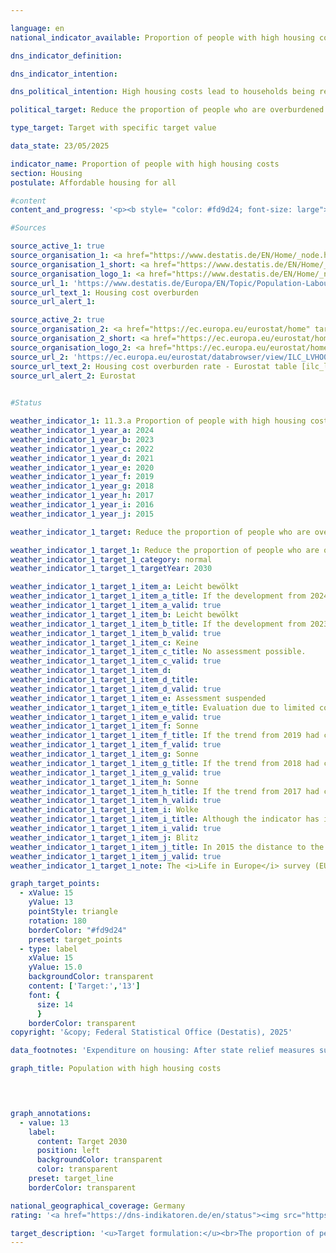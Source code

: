 ```yaml
---

language: en        
national_indicator_available: Proportion of people with high housing costs        

dns_indicator_definition:         

dns_indicator_intention:         

dns_political_intention: High housing costs lead to households being restricted in their other consumption decisions. Expenditure on housing of more than 40% of disposable household income is regarded as an overload.        

political_target: Reduce the proportion of people who are overburdened by housing costs to 13% by 2030        

type_target: Target with specific target value        

data_state: 23/05/2025        

indicator_name: Proportion of people with high housing costs        
section: Housing        
postulate: Affordable housing for all        

#content         
content_and_progress: '<p><b style= "color: #fd9d24; font-size: large">11.3.a Proportion of people with high housing costs</b><br><br>The indicator relates housing expenditure to the disposable income of a household. If a household receives housing benefit or similar social transfers&nbsp;–&nbsp;such as accommodation and heating allowances under the basic income support system&nbsp;–&nbsp;these are included in the calculation of the indicator. In this case, the benefits are not added to the income, but instead deducted from the housing costs. As a result, the housing cost burden for households reliant on housing-related social transfers is reduced&nbsp;–&nbsp;potentially to the point of complete relief.<br><br>The purchase of owner-occupied property and expenditure on value-enhancing measures are not considered part of housing expenditure. However, clearly distinguishing these from value-preserving costs&nbsp;–&nbsp;which are included in the housing cost definition&nbsp;–&nbsp;is not always possible. These classification issues should be taken into account when interpreting the results. Moreover, the indicator does not account for additional location-based costs. For example, commuting expenses between place of residence and workplace are excluded&nbsp;–&nbsp;even if housing costs fall below the 40% threshold only because a longer commute is accepted in return. Due to the fixed threshold of <i>40% of disposable household income</i>, the indicator does not provide information on average housing costs. If many cases cluster around this threshold, even minor shifts in the ratio of income to housing expenditure over time can lead to significant changes in the indicator.<br><br>Data on housing cost overburden come from the EU-wide harmonised annual Statistics on Income and Living Conditions (EU-SILC). In the 2020&nbsp;survey year, EU-SILC was integrated into the microcensus as a sub-sample in response to increasing demands for timely data and more detailed regional results, alongside substantial methodological adjustments. As a result, data from 2020&nbsp;onwards are not comparable with previous years.<br><br>The questions used to collect data on housing expenditure were revised in 2023&nbsp;for owner-occupier households. From the 2023&nbsp;survey year, a new question was introduced that specifically asks about spending on mortgage interest, as well as regular maintenance and value-preserving repair works. This adjustment appears to have led to more households reporting such expenses as intended. For the indicator&nbsp;–&nbsp;which includes both owner-occupier and tenant households&nbsp;–&nbsp;this means that part of the observed increase in the share of affected owner-occupier households may be attributed to improved measurement of housing costs since 2023. A direct comparison with earlier results is therefore only partially possible.<br><br>Overall, the indicator developed in the direction of the politically defined target value of 13% until 2019: after an initial increase, the proportion fell from 14.5% in 2010&nbsp;to 13.9% in 2019. Since 2020, values have remained significantly lower than in previous years. In 2024, the figure stood at 12.0%. However, comparisons with values prior to 2020&nbsp;are not meaningful due to the aforementioned methodological changes in data collection and processing.<br><br>The indicator offers only limited insight into actual housing conditions and available income, as the chosen method of calculation can lead to high-income households with substantial housing expenditure also being classified as overburdened. Nevertheless, the data clearly show that people at risk of poverty&nbsp;–&nbsp;defined as those with less than 60% of the median equivalised income&nbsp;–&nbsp;are particularly affected by housing cost overburden. In this group, the proportion of overburdened individuals remained persistently high between 2010&nbsp;(42.2%) and 2024&nbsp;(37.5%). In contrast, the figures for people not at risk of poverty were significantly lower (2010: 9.4%, 2024: 7.3%). In both groups, developments over time mirrored the trend observed at the overall population level.</p>'                

#Sources        

source_active_1: true
source_organisation_1: <a href="https://www.destatis.de/EN/Home/_node.html" target="_blank">Federal Statistical Office</a>
source_organisation_1_short: <a href="https://www.destatis.de/EN/Home/_node.html" target="_blank">Federal Statistical Office</a>
source_organisation_logo_1: <a href="https://www.destatis.de/EN/Home/_node.html" target="_blank"><img src="https://dns-indikatoren.de/public/OrgImgEn/destatis.png" alt="Federal Statistical Office" title=" Click here to visit the homepage of the organizationFederal Statistical Office" style="height:60px; width:148px; border:transparent"/></a>
source_url_1: 'https://www.destatis.de/Europa/EN/Topic/Population-Labour-Social-Issues/Social-issues-living-conditions/_node.html;jsessionid=B340DD00C6EEDC7477B2AD2B54E4BC40.live731#587120'
source_url_text_1: Housing cost overburden
source_url_alert_1: 

source_active_2: true
source_organisation_2: <a href="https://ec.europa.eu/eurostat/home" target="_blank" onclick="return confirm_alert('Eurostat', 'En')">Statistical Office of the European Union</a>
source_organisation_2_short: <a href="https://ec.europa.eu/eurostat/home" target="_blank" onclick="return confirm_alert('Eurostat', 'En')">Statistical Office of the European Union</a>
source_organisation_logo_2: <a href="https://ec.europa.eu/eurostat/home" target="_blank" onclick="return confirm_alert('Eurostat', 'En')"><img src="https://dns-indikatoren.de/public/OrgImgEn/eurostat.png" alt="Statistical Office of the European Union" title=" Click here to visit the homepage of the organizationStatistical Office of the European Union" style="height:60px; width:148px; border:transparent"/></a>
source_url_2: 'https://ec.europa.eu/eurostat/databrowser/view/ILC_LVHO07A/default/table?category=livcon.ilc.ilc_lv.ilc_lvho.ilc_lvho_hc'
source_url_text_2: Housing cost overburden rate - Eurostat table [ilc_lvho07a ]
source_url_alert_2: Eurostat
        

#Status        

weather_indicator_1: 11.3.a Proportion of people with high housing costs
weather_indicator_1_year_a: 2024
weather_indicator_1_year_b: 2023
weather_indicator_1_year_c: 2022
weather_indicator_1_year_d: 2021
weather_indicator_1_year_e: 2020
weather_indicator_1_year_f: 2019
weather_indicator_1_year_g: 2018
weather_indicator_1_year_h: 2017
weather_indicator_1_year_i: 2016
weather_indicator_1_year_j: 2015

weather_indicator_1_target: Reduce the proportion of people who are overburdened by housing costs to 13 per cent by 2030

weather_indicator_1_target_1: Reduce the proportion of people who are overburdened by housing costs to 13% by 2030
weather_indicator_1_target_1_category: normal
weather_indicator_1_target_1_targetYear: 2030

weather_indicator_1_target_1_item_a: Leicht bewölkt
weather_indicator_1_target_1_item_a_title: If the development from 2024 had continued, the target had been missed by at least 5&nbsp;documentat%, but by a maximum of 20&nbsp;% of the difference between the target value and the value at that time.
weather_indicator_1_target_1_item_a_valid: true
weather_indicator_1_target_1_item_b: Leicht bewölkt
weather_indicator_1_target_1_item_b_title: If the development from 2023 had continued, the target had been missed by at least 5&nbsp;documentat%, but by a maximum of 20&nbsp;% of the difference between the target value and the value at that time.
weather_indicator_1_target_1_item_b_valid: true
weather_indicator_1_target_1_item_c: Keine
weather_indicator_1_target_1_item_c_title: No assessment possible.
weather_indicator_1_target_1_item_c_valid: true
weather_indicator_1_target_1_item_d: 
weather_indicator_1_target_1_item_d_title: 
weather_indicator_1_target_1_item_d_valid: true
weather_indicator_1_target_1_item_e: Assessment suspended
weather_indicator_1_target_1_item_e_title: Evaluation due to limited comparability not possible.
weather_indicator_1_target_1_item_e_valid: true
weather_indicator_1_target_1_item_f: Sonne
weather_indicator_1_target_1_item_f_title: If the trend from 2019 had continued, the target value would have been reached or missed by less than 5% of the difference between the target value and the value at that time.
weather_indicator_1_target_1_item_f_valid: true
weather_indicator_1_target_1_item_g: Sonne
weather_indicator_1_target_1_item_g_title: If the trend from 2018 had continued, the target value would have been reached or missed by less than 5% of the difference between the target value and the value at that time.
weather_indicator_1_target_1_item_g_valid: true
weather_indicator_1_target_1_item_h: Sonne
weather_indicator_1_target_1_item_h_title: If the trend from 2017 had continued, the target value would have been reached or missed by less than 5% of the difference between the target value and the value at that time.
weather_indicator_1_target_1_item_h_valid: true
weather_indicator_1_target_1_item_i: Wolke
weather_indicator_1_target_1_item_i_title: Although the indicator has in 2016 been moving in the desired direction toward the target, if the trend had to continued, the target would have been missed in the target year by more than 20% of the difference between the target value and the value at that time.
weather_indicator_1_target_1_item_i_valid: true
weather_indicator_1_target_1_item_j: Blitz
weather_indicator_1_target_1_item_j_title: In 2015 the distance to the target was constantly high or had increased. Thus, the indicator did not develop in the desired direction.
weather_indicator_1_target_1_item_j_valid: true
weather_indicator_1_target_1_note: The <i>Life in Europe</i> survey (EU-SILC), which was previously conducted separately, was integrated into the microcensus as a sub-sample in 2020. Due to the change from a voluntary to a partially mandatory survey, combined with a new sample composition, it is not possible to compare the data from the 2020 survey year with previous years (time series break). The indicator can therefore only be evaluated for the 2023 and 2024 reporting years, and even these are uncertain, as only four or five data points were available for the evaluation instead of the usual six.        

graph_target_points:
  - xValue: 15
    yValue: 13
    pointStyle: triangle
    rotation: 180
    borderColor: "#fd9d24"
    preset: target_points
  - type: label
    xValue: 15
    yValue: 15.0
    backgroundColor: transparent
    content: ['Target:','13']
    font: {
      size: 14
      }
    borderColor: transparent        
copyright: '&copy; Federal Statistical Office (Destatis), 2025'        

data_footnotes: 'Expenditure on housing: After state relief measures such as housing benefit or comparable social benefits (e.g. benefits for accommodation and heating under basic income support).<br>• The <i>Life in Europe</i> survey (EU-SILC), which had previously been conducted separately, was integrated into the microcensus as a sub-sample in 2020. Due to the change from a voluntary survey to a survey requiring information in part, combined with a new sample composition, it is not possible to compare the data of the survey year 2020 with previous years (break in time series).<br>• The questions on housing costs for home owners have changed in 2023. A comparison of the data for the 2023 survey year is therefore only possible to a limited extend (break in time series).<br>• 2022 and 2023 revised data.'        

graph_title: Population with high housing costs        

        


graph_annotations:
  - value: 13
    label:
      content: Target 2030
      position: left
      backgroundColor: transparent
      color: transparent
    preset: target_line
    borderColor: transparent                

national_geographical_coverage: Germany        
rating: '<a href="https://dns-indikatoren.de/en/status"><img src="https://sdg-indikatoren.de/public/Wettersymbole/Leicht bewölkt.png" title="If the development from 2024 had continued, the target had been missed by at least 5&nbsp;documentat%, but by a maximum of 20&nbsp;% of the difference between the target value and the value at that time." alt="Weathersymbol: Clouded sun"/></a>'        

target_description: '<u>Target formulation:</u><br>The proportion of people with high housing costs should be reduced to a maximum of 13% by 2030.<br><br><u>Assessment:</u><br>For indicator 11.3.a, due to methodological changes in the survey design, values from 2020 to 2024 are considered. Over the past five years, the indicator has remained below the politically defined target of 13%, meaning the target was achieved. However, as the average trend over this period does not move in the desired direction, indicator 11.3.a is assessed as <b>slightly cloudy</b> for 2024.<br><br><u>Data status at time of assessment:</u><br>23/05/2025'        
---
```


